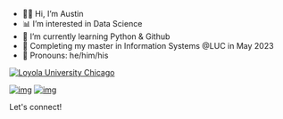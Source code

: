 - 🙋‍♂️ Hi, I’m Austin
- 📊 I’m interested in Data Science
- 🌵 I’m currently learning Python & Github
- 🏫 Completing my master in Information Systems @LUC in May 2023
- 🖖 Pronouns: he/him/his

<a href='https://www.luc.edu/' target="_blank"><img alt='Loyola University Chicago' src='https://img.shields.io/badge/Loyola_University Chicago-100000?style=for-the-badge&logo=Loyola University Chicago&logoColor=8D0034&labelColor=FEBC18&color=8D0034'/></a>

[![img](https://img.shields.io/badge/Tableau-E97627?style=for-the-badge&logo=Tableau&logoColor=white)](https://public.tableau.com/app/profile/austinfang) [![img](https://img.shields.io/badge/LinkedIn-0077B5?style=for-the-badge&logo=linkedin&logoColor=white)](https://www.linkedin.com/in/austinfang-aa/)

Let's connect! 
<!---
AustinF02/AustinF02 is a ✨ special ✨ repository because its `README.md` (this file) appears on your GitHub profile.
You can click the Preview link to take a look at your changes.
--->
